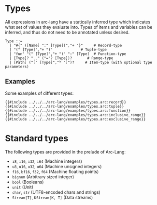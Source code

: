 # Types

All expressions in arc-lang have a statically inferred type which indicates what set of values they evaluate into. Types of items and variables can be inferred, and thus do not need to be annotated unless desired.

```grammar
Type ::=
  | "#{" ([Name] ":" [Type])","+ "}"     # Record-type
  | "(" [Type]","+ ")"             # Tuple-type
  | "fun" "(" [Type]","+ ")" ":" [Type]  # Function-type
  | [Type]? ".." ("="? [Type])?       # Range-type
  | [Path] ("[" [Type]","* "]")?     # Item-type (with optional type parameters)
```

## Examples

Some examples of different types:

```arc-lang
{{#include ../../../arc-lang/examples/types.arc:record}}
{{#include ../../../arc-lang/examples/types.arc:tuple}}
{{#include ../../../arc-lang/examples/types.arc:function}}
{{#include ../../../arc-lang/examples/types.arc:inclusive_range}}
{{#include ../../../arc-lang/examples/types.arc:exclusive_range}}
```

# Standard types

The following types are provided in the prelude of Arc-Lang:

* `i8`, `i16`, `i32`, `i64` (Machine integers)
* `u8`, `u16`, `u32`, `u64` (Machine unsigned integers)
* `f16`, `bf16`, `f32`, `f64` (Machine floating points)
* `bignum` (Arbitrary sized integer)
* `bool` (Booleans)
* `unit` (Unit)
* `char`, `str` (UTF8-encoded chars and strings)
* `Stream[T]`, `KStream[K, T]` (Data streams)
